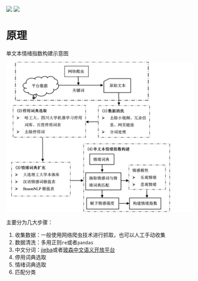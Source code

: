 <a href="https://www.python.org/downloads/"><img  src="https://img.shields.io/badge/python-3.6%2B-brightgreen"></a>
<a href="https://github.com/fxsjy/jieba"><img src="https://img.shields.io/badge/jieba-0.42.1-blue"></a>


# 原理

单文本情绪指数构建示意图

<div align=center><img src= "https://raw.githubusercontent.com/lei940324/picture/master/typora202004/13/154213-136410.png" width="550"></div>

主要分为几大步骤：

1. 收集数据：一般使用网络爬虫技术进行抓取，也可以人工手动收集
2. 数据清洗：多用正则`re`或者`pandas`
3. 中文分词：[jieba](https://github.com/fxsjy/jieba)或者[玻森中文语义开放平台](https://bosonnlp.com/)
4. 停用词典选取
5. 情绪词典选取
6. 匹配分类